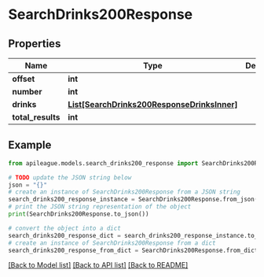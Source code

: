 # SearchDrinks200Response


## Properties

Name | Type | Description | Notes
------------ | ------------- | ------------- | -------------
**offset** | **int** |  | [optional] 
**number** | **int** |  | [optional] 
**drinks** | [**List[SearchDrinks200ResponseDrinksInner]**](SearchDrinks200ResponseDrinksInner.md) |  | [optional] 
**total_results** | **int** |  | [optional] 

## Example

```python
from apileague.models.search_drinks200_response import SearchDrinks200Response

# TODO update the JSON string below
json = "{}"
# create an instance of SearchDrinks200Response from a JSON string
search_drinks200_response_instance = SearchDrinks200Response.from_json(json)
# print the JSON string representation of the object
print(SearchDrinks200Response.to_json())

# convert the object into a dict
search_drinks200_response_dict = search_drinks200_response_instance.to_dict()
# create an instance of SearchDrinks200Response from a dict
search_drinks200_response_from_dict = SearchDrinks200Response.from_dict(search_drinks200_response_dict)
```
[[Back to Model list]](../README.md#documentation-for-models) [[Back to API list]](../README.md#documentation-for-api-endpoints) [[Back to README]](../README.md)


